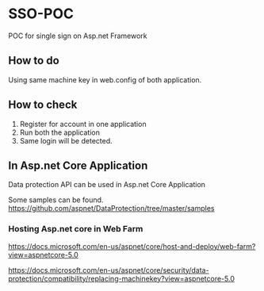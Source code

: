 # SSO-POC
 POC for single sign on Asp.net Framework

## How to do

Using same machine key in web.config of both application.

## How to check 

1. Register for account in one application
2. Run both the application
3. Same login will be detected. 

## In Asp.net Core Application
Data protection API can be used in Asp.net Core Application

Some samples can be found.
https://github.com/aspnet/DataProtection/tree/master/samples

### Hosting Asp.net core in Web Farm
https://docs.microsoft.com/en-us/aspnet/core/host-and-deploy/web-farm?view=aspnetcore-5.0

https://docs.microsoft.com/en-us/aspnet/core/security/data-protection/compatibility/replacing-machinekey?view=aspnetcore-5.0



